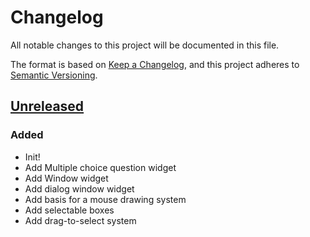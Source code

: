 # Changelog
All notable changes to this project will be documented in this file.

The format is based on [Keep a Changelog](https://keepachangelog.com/en/1.0.0/),
and this project adheres to [Semantic Versioning](https://semver.org/spec/v2.0.0.html).

## [Unreleased]
### Added
- Init!
- Add Multiple choice question widget
- Add Window widget
- Add dialog window widget
- Add basis for a mouse drawing system
- Add selectable boxes
- Add drag-to-select system

[Unreleased]: https://github.com/MartinHowarth/shimmer/compare/master...HEAD
